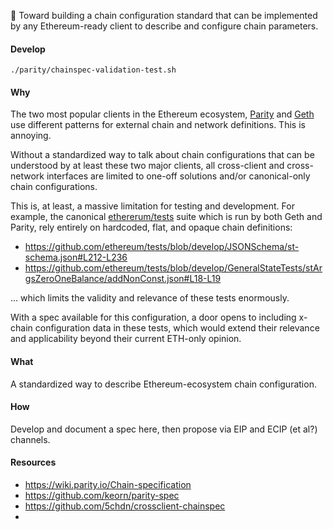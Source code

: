 :construction: Toward building a chain configuration standard that can be implemented by
any Ethereum-ready client to describe and configure chain parameters.

#### Develop

```shell
./parity/chainspec-validation-test.sh
```

#### Why

The two most popular clients in the Ethereum ecosystem, [Parity](https://github.com/paritytech/parity-ethereum) and [Geth](https://github.com/ethereum/go-ethereum) use different patterns for external chain and network definitions. This is annoying. 

Without a standardized way to talk about chain configurations that can be understood by at least these two major clients, all cross-client and cross-network interfaces are limited to one-off solutions and/or canonical-only chain configurations.

This is, at least, a massive limitation for testing and development. For example, the canonical [ethererum/tests](http://github.com/ethereum/tests) suite which is run by both Geth and Parity, rely entirely on hardcoded, flat, and opaque chain definitions:

- https://github.com/ethereum/tests/blob/develop/JSONSchema/st-schema.json#L212-L236
- https://github.com/ethereum/tests/blob/develop/GeneralStateTests/stArgsZeroOneBalance/addNonConst.json#L18-L19

... which limits the validity and relevance of these tests enormously.

With a spec available for this configuration, a door opens to including x-chain configuration data in these tests, which would extend their relevance and applicability beyond their current ETH-only opinion. 


#### What

A standardized way to describe Ethereum-ecosystem chain configuration.

#### How

Develop and document a spec here, then propose via EIP and ECIP (et al?) channels.



#### Resources

- https://wiki.parity.io/Chain-specification
- https://github.com/keorn/parity-spec
- https://github.com/5chdn/crossclient-chainspec
-

